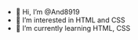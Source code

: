 - 👋 Hi, I’m @And8919
- 👀 I’m interested in HTML and CSS
- 🌱 I’m currently learning HTML, CSS

<!---
And8919/And8919 is a ✨ special ✨ repository because its `README.md` (this file) appears on your GitHub profile.
You can click the Preview link to take a look at your changes.
--->
